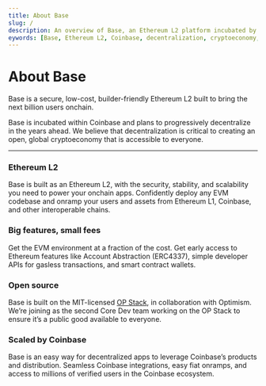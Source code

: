 ```yaml
---
title: About Base
slug: /
description: An overview of Base, an Ethereum L2 platform incubated by Coinbase, focusing on its secure, low-cost, and builder-friendly features, along with its commitment to decentralization and accessibility for the global cryptoeconomy.
eywords: [Base, Ethereum L2, Coinbase, decentralization, cryptoeconomy, EVM, blockchain, OP Stack, Optimism, decentralized apps]
---
```


# About Base

Base is a secure, low-cost, builder-friendly Ethereum L2 built to bring the next billion users onchain.

Base is incubated within Coinbase and plans to progressively decentralize in the years ahead. We believe that decentralization is critical to creating an open, global cryptoeconomy that is accessible to everyone.

---

### Ethereum L2

Base is built as an Ethereum L2, with the security, stability, and scalability you need to power your onchain apps. Confidently deploy any EVM codebase and onramp your users and assets from Ethereum L1, Coinbase, and other interoperable chains.

### Big features, small fees

Get the EVM environment at a fraction of the cost. Get early access to Ethereum features like Account Abstraction (ERC4337), simple developer APIs for gasless transactions, and smart contract wallets.

### Open source

Base is built on the MIT-licensed [OP Stack](https://stack.optimism.io/), in collaboration with Optimism. We’re joining as the second Core Dev team working on the OP Stack to ensure it’s a public good available to everyone.

### Scaled by Coinbase

Base is an easy way for decentralized apps to leverage Coinbase’s products and distribution. Seamless Coinbase integrations, easy fiat onramps, and access to millions of verified users in the Coinbase ecosystem.
